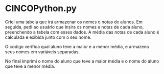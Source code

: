 # CINCOPython.py

Criei uma tabela que irá armazenar os nomes e notas de alunos. Em seguida, pedi ao usuário que insira os nomes e notas de cada aluno, preenchendo a tabela com esses dados. 
A média das notas de cada aluno é calculada e exibida junto com o seu nome.

O codigo verifica qual aluno teve a maior e a menor média, e armazena seus nomes em variáveis separadas.

No final imprimi o nome do aluno que teve a maior média e o nome do aluno que teve a menor média.
